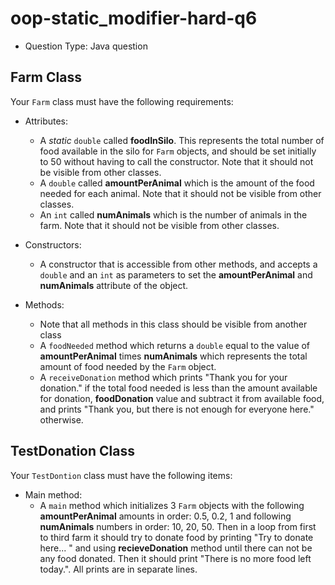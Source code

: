 # oop-static_modifier-hard-q6

- Question Type: Java question

## Farm Class

Your `Farm` class must have the following requirements:

- Attributes:
    - A _static_ `double` called **foodInSilo**. This represents the total number of food available in the silo for 
    `Farm` objects, and should be set initially to 50 without having to call the constructor. Note that
      it should not be visible from other classes.
    - A `double` called **amountPerAnimal** which is the amount of the food needed for each animal. Note that it should
      not be visible from other classes.
    - An `int` called **numAnimals** which is the number of animals in the farm. Note that it should
      not be visible from other classes.

- Constructors:
    - A constructor that is accessible from other methods, and accepts a `double` and an `int` as parameters to set the
      **amountPerAnimal** and **numAnimals** attribute of the object.

- Methods:
    - Note that all methods in this class should be visible from another class
    - A `foodNeeded` method which returns a `double` equal to the value of **amountPerAnimal** times **numAnimals**
      which represents the total amount of food needed by the `Farm` object.
    - A `receiveDonation` method which prints "Thank you for your donation." if the total food needed is less than the
      amount available for donation, **foodDonation** value and subtract it from available food, and prints "Thank you,
      but there is not enough for everyone here." otherwise.

## TestDonation Class

Your `TestDontion` class must have the following items:

- Main method:
    - A `main` method which initializes 3 `Farm` objects with the following **amountPerAnimal** amounts in order:
      0.5, 0.2, 1 and following **numAnimals** numbers in order: 10, 20, 50. Then in a loop from first to third farm
      it should try to donate food by printing "Try to donate here... " and using **recieveDonation** method until there
      can not be any food donated. Then it should print "There is no more food left today.". All prints are in separate lines.
  